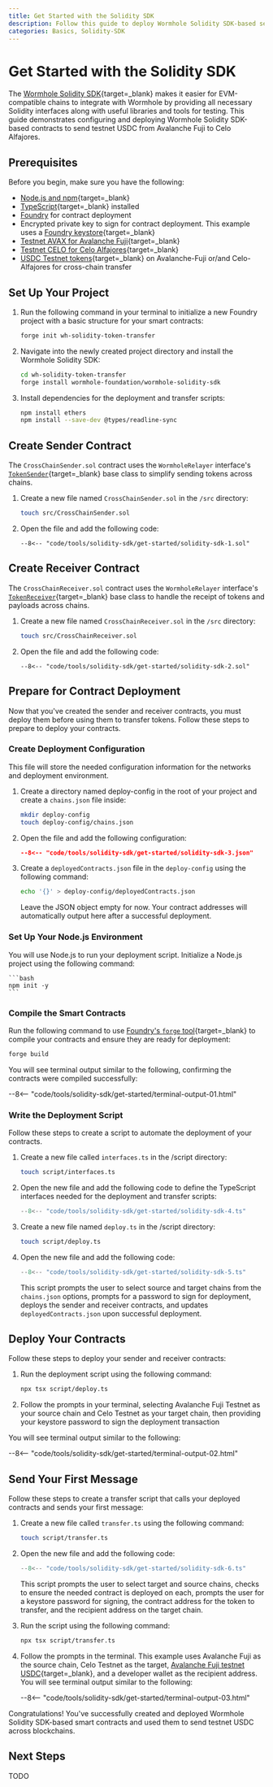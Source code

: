 ```yaml
---
title: Get Started with the Solidity SDK
description: Follow this guide to deploy Wormhole Solidity SDK-based sender and receiver smart contracts and use them to send testnet USDC across chains.
categories: Basics, Solidity-SDK
---
```


# Get Started with the Solidity SDK

The [Wormhole Solidity SDK](https://github.com/wormhole-foundation/wormhole-solidity-sdk){target=\_blank} makes it easier for EVM-compatible chains to integrate with Wormhole by providing all necessary Solidity interfaces along with useful libraries and tools for testing. This guide demonstrates configuring and deploying Wormhole Solidity SDK-based contracts to send testnet USDC from Avalanche Fuji to Celo Alfajores.

## Prerequisites

Before you begin, make sure you have the following:

- [Node.js and npm](https://docs.npmjs.com/downloading-and-installing-node-js-and-npm){target=\_blank}
- [TypeScript](https://www.typescriptlang.org/download/){target=\_blank} installed
- [Foundry](https://book.getfoundry.sh/getting-started/installation) for contract deployment
- Encrypted private key to sign for contract deployment. This example uses a [Foundry keystore](https://book.getfoundry.sh/reference/cast/cast-wallet-import){target=\_blank} 
- [Testnet AVAX for Avalanche Fuji](https://core.app/tools/testnet-faucet/?subnet=c&token=c){target=\_blank}
- [Testnet CELO for Celo Alfajores](https://faucet.celo.org/alfajores){target=\_blank}
- [USDC Testnet tokens](https://faucet.circle.com/){target=\_blank} on Avalanche-Fuji or/and Celo-Alfajores for cross-chain transfer 

## Set Up Your Project

1. Run the following command in your terminal to initialize a new Foundry project with a basic structure for your smart contracts:

    ```bash
    forge init wh-solidity-token-transfer
    ```

2. Navigate into the newly created project directory and install the Wormhole Solidity SDK:

    ```bash
    cd wh-solidity-token-transfer
    forge install wormhole-foundation/wormhole-solidity-sdk
    ```

3. Install dependencies for the deployment and transfer scripts:

    ```bash
    npm install ethers
    npm install --save-dev @types/readline-sync
    ```

## Create Sender Contract

The `CrossChainSender.sol` contract uses the `WormholeRelayer` interface's [`TokenSender`](https://github.com/wormhole-foundation/wormhole-solidity-sdk/blob/baa085006586a43c42858d355e3ffb743b80d7a4/src/WormholeRelayer/TokenBase.sol#L24){target=\_blank} base class to simplify sending tokens across chains. 

1. Create a new file named `CrossChainSender.sol` in the `/src` directory:

    ```bash
    touch src/CrossChainSender.sol
    ```

2. Open the file and add the following code:

    ```solidity title="CrossChainSender.sol"
    --8<-- "code/tools/solidity-sdk/get-started/solidity-sdk-1.sol"
    ```

## Create Receiver Contract

The `CrossChainReceiver.sol` contract uses the `WormholeRelayer` interface's [`TokenReceiver`](https://github.com/wormhole-foundation/wormhole-solidity-sdk/blob/baa085006586a43c42858d355e3ffb743b80d7a4/src/WormholeRelayer/TokenBase.sol#L147){target=\_blank} base class to handle the receipt of tokens and payloads across chains.

1. Create a new file named `CrossChainReceiver.sol` in the `/src` directory:

    ```bash
    touch src/CrossChainReceiver.sol
    ```

2. Open the file and add the following code:

    ```solidity title="CrossChainReceiver.sol"
    --8<-- "code/tools/solidity-sdk/get-started/solidity-sdk-2.sol"
    ```

## Prepare for Contract Deployment

Now that you've created the sender and receiver contracts, you must deploy them before using them to transfer tokens. Follow these steps to prepare to deploy your contracts.

### Create Deployment Configuration 

This file will store the needed configuration information for the networks and deployment environment. 

1. Create a directory named deploy-config in the root of your project and create a `chains.json` file inside:

    ```bash
    mkdir deploy-config
    touch deploy-config/chains.json
    ```

2. Open the file and add the following configuration:

    ```json title="chains.json"
    --8<-- "code/tools/solidity-sdk/get-started/solidity-sdk-3.json"
    ```

3. Create a `deployedContracts.json` file in the `deploy-config` using the following command:

    ```bash
    echo '{}' > deploy-config/deployedContracts.json
    ```

    Leave the JSON object empty for now. Your contract addresses will automatically output here after a successful deployment.

### Set Up Your Node.js Environment

You will use Node.js to run your deployment script. Initialize a Node.js project using the following command:

    ```bash
    npm init -y
    ```

### Compile the Smart Contracts

Run the following command to use [Foundry's `forge` tool](https://book.getfoundry.sh/forge/){target=\_blank} to compile your contracts and ensure they are ready for deployment:

```bash
forge build
```

You will see terminal output similar to the following, confirming the contracts were compiled successfully:

--8<-- "code/tools/solidity-sdk/get-started/terminal-output-01.html"

### Write the Deployment Script

Follow these steps to create a script to automate the deployment of your contracts. 

1. Create a new file called `interfaces.ts` in the /script directory:

    ```bash
    touch script/interfaces.ts
    ```

2. Open the new file and add the following code to define the TypeScript interfaces needed for the deployment and transfer scripts:

    ```typescript title="interfaces.ts"
    --8<-- "code/tools/solidity-sdk/get-started/solidity-sdk-4.ts"
    ```

3. Create a new file named `deploy.ts` in the /script directory:

    ```bash
    touch script/deploy.ts
    ```

4. Open the new file and add the following code:

    ```typescript title="deploy.ts"
    --8<-- "code/tools/solidity-sdk/get-started/solidity-sdk-5.ts"
    ```

    This script prompts the user to select source and target chains from the `chains.json` options, prompts for a password to sign for deployment, deploys the sender and receiver contracts, and updates `deployedContracts.json` upon successful deployment.


## Deploy Your Contracts

Follow these steps to deploy your sender and receiver contracts:

1. Run the deployment script using the following command:

    ```bash
    npx tsx script/deploy.ts
    ```

2. Follow the prompts in your terminal, selecting Avalanche Fuji Testnet as your source chain and Celo Testnet as your target chain, then providing your keystore password to sign the deployment transaction

You will see terminal output similar to the following:

--8<-- "code/tools/solidity-sdk/get-started/terminal-output-02.html"

## Send Your First Message

Follow these steps to create a transfer script that calls your deployed contracts and sends your first message:

1. Create a new file called `transfer.ts` using the following command:

    ```bash
    touch script/transfer.ts
    ```

2. Open the new file and add the following code:

    ```typescript title="transfer.ts"
    --8<-- "code/tools/solidity-sdk/get-started/solidity-sdk-6.ts"
    ```

    This script prompts the user to select target and source chains, checks to ensure the needed contract is deployed on each, prompts the user for a keystore password for signing, the contract address for the token to transfer, and the recipient address on the target chain. 

3. Run the script using the following command:

    ```bash
    npx tsx script/transfer.ts
    ```

4. Follow the prompts in the terminal. This example uses Avalanche Fuji as the source chain, Celo Testnet as the target, [Avalanche Fuji testnet USDC](https://developers.circle.com/stablecoins/usdc-on-test-networks){target=\_blank}, and a developer wallet as the recipient address. You will see terminal output similar to the following:

    --8<-- "code/tools/solidity-sdk/get-started/terminal-output-03.html"

Congratulations! You've successfully created and deployed Wormhole Solidity SDK-based smart contracts and used them to send testnet USDC across blockchains. 

## Next Steps

TODO
